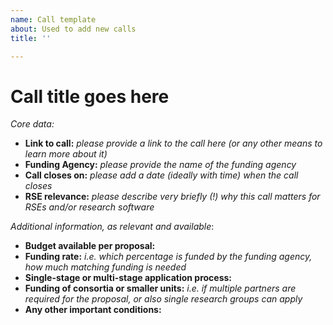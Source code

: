 ```yaml
---
name: Call template
about: Used to add new calls
title: ''

---
```


# Call title goes here

[//]: # (Note: Please put the call title also as name of the issue)

_Core data:_
- **Link to call:** _please provide a link to the call here (or any other means to learn more about it)_
- **Funding Agency:** _please provide the name of the funding agency_
- **Call closes on:** _please add a date (ideally with time) when the call closes_
- **RSE relevance:** _please describe very briefly (!) why this call matters for RSEs and/or research software_

_Additional information, as relevant and available_:
- **Budget available per proposal:**
- **Funding rate:** _i.e. which percentage is funded by the funding agency, how much matching funding is needed_
- **Single-stage or multi-stage application process:**
- **Funding of consortia or smaller units:** _i.e. if multiple partners are required for the proposal, or also single research groups can apply_
- **Any other important conditions:**

[//]: # (Note: labels will be assigned by the maintainers of this repository. No need to worry here!)
